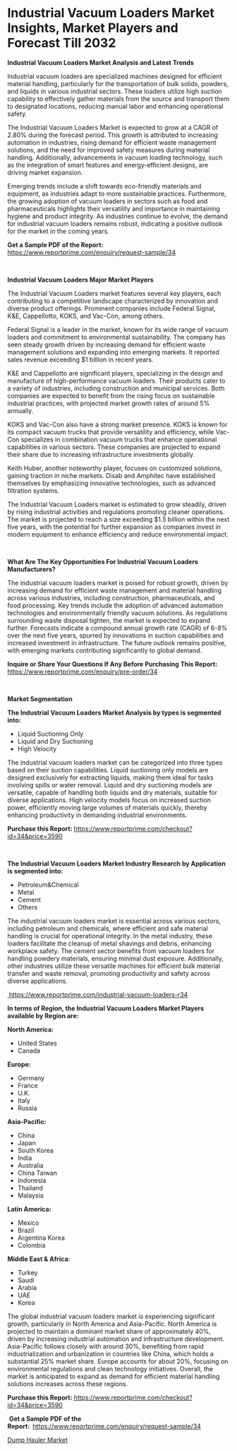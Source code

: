 <p><h1>Industrial Vacuum Loaders Market Insights, Market Players and Forecast Till 2032</h1></p><p><strong>Industrial Vacuum Loaders Market Analysis and Latest Trends</strong></p>
<p><p>Industrial vacuum loaders are specialized machines designed for efficient material handling, particularly for the transportation of bulk solids, powders, and liquids in various industrial sectors. These loaders utilize high suction capability to effectively gather materials from the source and transport them to designated locations, reducing manual labor and enhancing operational safety. </p><p>The Industrial Vacuum Loaders Market is expected to grow at a CAGR of 2.80% during the forecast period. This growth is attributed to increasing automation in industries, rising demand for efficient waste management solutions, and the need for improved safety measures during material handling. Additionally, advancements in vacuum loading technology, such as the integration of smart features and energy-efficient designs, are driving market expansion. </p><p>Emerging trends include a shift towards eco-friendly materials and equipment, as industries adapt to more sustainable practices. Furthermore, the growing adoption of vacuum loaders in sectors such as food and pharmaceuticals highlights their versatility and importance in maintaining hygiene and product integrity. As industries continue to evolve, the demand for industrial vacuum loaders remains robust, indicating a positive outlook for the market in the coming years.</p></p>
<p><strong>Get a Sample PDF of the Report:&nbsp;</strong> <a href="https://www.reportprime.com/enquiry/request-sample/34?utm_campaign=3255&utm_medium=2&utm_source=Github&utm_content=ia&utm_term=17032025&utm_id=industrial-vacuum-loaders">https://www.reportprime.com/enquiry/request-sample/34</a></p>
<p>&nbsp;</p>
<p><strong>Industrial Vacuum Loaders Major Market Players</strong></p>
<p><p>The Industrial Vacuum Loaders market features several key players, each contributing to a competitive landscape characterized by innovation and diverse product offerings. Prominent companies include Federal Signal, K&E, Cappellotto, KOKS, and Vac-Con, among others.</p><p>Federal Signal is a leader in the market, known for its wide range of vacuum loaders and commitment to environmental sustainability. The company has seen steady growth driven by increasing demand for efficient waste management solutions and expanding into emerging markets. It reported sales revenue exceeding $1 billion in recent years.</p><p>K&E and Cappellotto are significant players, specializing in the design and manufacture of high-performance vacuum loaders. Their products cater to a variety of industries, including construction and municipal services. Both companies are expected to benefit from the rising focus on sustainable industrial practices, with projected market growth rates of around 5% annually.</p><p>KOKS and Vac-Con also have a strong market presence. KOKS is known for its compact vacuum trucks that provide versatility and efficiency, while Vac-Con specializes in combination vacuum trucks that enhance operational capabilities in various sectors. These companies are projected to expand their share due to increasing infrastructure investments globally.</p><p>Keith Huber, another noteworthy player, focuses on customized solutions, gaining traction in niche markets. Disab and Amphitec have established themselves by emphasizing innovative technologies, such as advanced filtration systems.</p><p>The Industrial Vacuum Loaders market is estimated to grow steadily, driven by rising industrial activities and regulations promoting cleaner operations. The market is projected to reach a size exceeding $1.5 billion within the next five years, with the potential for further expansion as companies invest in modern equipment to enhance efficiency and reduce environmental impact.</p></p>
<p>&nbsp;</p>
<p><strong>What Are The Key Opportunities For Industrial Vacuum Loaders Manufacturers?</strong></p>
<p><p>The industrial vacuum loaders market is poised for robust growth, driven by increasing demand for efficient waste management and material handling across various industries, including construction, pharmaceuticals, and food processing. Key trends include the adoption of advanced automation technologies and environmentally friendly vacuum solutions. As regulations surrounding waste disposal tighten, the market is expected to expand further. Forecasts indicate a compound annual growth rate (CAGR) of 6-8% over the next five years, spurred by innovations in suction capabilities and increased investment in infrastructure. The future outlook remains positive, with emerging markets contributing significantly to global demand.</p></p>
<p><strong>Inquire or Share Your Questions If Any Before Purchasing This Report:</strong> <a href="https://www.reportprime.com/enquiry/pre-order/34?utm_campaign=3255&utm_medium=2&utm_source=Github&utm_content=ia&utm_term=17032025&utm_id=industrial-vacuum-loaders">https://www.reportprime.com/enquiry/pre-order/34</a></p>
<p>&nbsp;</p>
<p><strong>Market Segmentation</strong></p>
<p><strong>The Industrial Vacuum Loaders Market Analysis by types is segmented into:</strong></p>
<p><ul><li>Liquid Suctioning Only</li><li>Liquid and Dry Suctioning</li><li>High Velocity</li></ul></p>
<p><p>The industrial vacuum loaders market can be categorized into three types based on their suction capabilities. Liquid suctioning only models are designed exclusively for extracting liquids, making them ideal for tasks involving spills or water removal. Liquid and dry suctioning models are versatile, capable of handling both liquids and dry materials, suitable for diverse applications. High velocity models focus on increased suction power, efficiently moving large volumes of materials quickly, thereby enhancing productivity in demanding industrial environments.</p></p>
<p><strong>Purchase this Report:&nbsp;</strong><a href="https://www.reportprime.com/checkout?id=34&price=3590&utm_campaign=3255&utm_medium=2&utm_source=Github&utm_content=ia&utm_term=17032025&utm_id=industrial-vacuum-loaders">https://www.reportprime.com/checkout?id=34&price=3590</a></p>
<p>&nbsp;</p>
<p><strong>The Industrial Vacuum Loaders Market Industry Research by Application is segmented into:</strong></p>
<p><ul><li>Petroleum&Chemical</li><li>Metal</li><li>Cement</li><li>Others</li></ul></p>
<p><p>The industrial vacuum loaders market is essential across various sectors, including petroleum and chemicals, where efficient and safe material handling is crucial for operational integrity. In the metal industry, these loaders facilitate the cleanup of metal shavings and debris, enhancing workplace safety. The cement sector benefits from vacuum loaders for handling powdery materials, ensuring minimal dust exposure. Additionally, other industries utilize these versatile machines for efficient bulk material transfer and waste removal, promoting productivity and safety across diverse applications.</p></p>
<p><a href="https://www.reportprime.com/industrial-vacuum-loaders-r34?utm_campaign=3255&utm_medium=2&utm_source=Github&utm_content=ia&utm_term=17032025&utm_id=industrial-vacuum-loaders">&nbsp;https://www.reportprime.com/industrial-vacuum-loaders-r34</a></p>
<p><strong>In terms of Region, the Industrial Vacuum Loaders Market Players available by Region are:</strong></p>
<p>
    <p> <strong> North America: </strong>
        <ul>
            <li>United States</li>
            <li>Canada</li>
        </ul>
        </p> 
    <p> <strong> Europe: </strong>
        <ul>
            <li>Germany</li>
            <li>France</li>
            <li>U.K.</li>
            <li>Italy</li>
            <li>Russia</li>
        </ul>
        </p> 
    <p> <strong> Asia-Pacific: </strong>
        <ul>
            <li>China</li>
            <li>Japan</li>
            <li>South Korea</li>
            <li>India</li>
            <li>Australia</li>
            <li>China Taiwan</li>
            <li>Indonesia</li>
            <li>Thailand</li>
            <li>Malaysia</li>
        </ul>
        </p> 
    <p> <strong> Latin America: </strong>
        <ul>
            <li>Mexico</li>
            <li>Brazil</li>
            <li>Argentina Korea</li>
            <li>Colombia</li>
        </ul>
        </p> 
    <p> <strong> Middle East & Africa: </strong>
        <ul>
            <li>Turkey</li>
            <li>Saudi</li>
            <li>Arabia</li>
            <li>UAE</li>
            <li>Korea</li>
        </ul>
    </p>
    </p>
<p><p>The global industrial vacuum loaders market is experiencing significant growth, particularly in North America and Asia-Pacific. North America is projected to maintain a dominant market share of approximately 40%, driven by increasing industrial automation and infrastructure development. Asia-Pacific follows closely with around 30%, benefiting from rapid industrialization and urbanization in countries like China, which holds a substantial 25% market share. Europe accounts for about 20%, focusing on environmental regulations and clean technology initiatives. Overall, the market is anticipated to expand as demand for efficient material handling solutions increases across these regions.</p></p>
<p><strong>Purchase this Report: </strong><a href="https://www.reportprime.com/checkout?id=34&price=3590&utm_campaign=3255&utm_medium=2&utm_source=Github&utm_content=ia&utm_term=17032025&utm_id=industrial-vacuum-loaders">https://www.reportprime.com/checkout?id=34&price=3590</a></p>
<p>&nbsp;<strong>Get a Sample PDF of the Report:&nbsp;&nbsp;</strong><a href="https://www.reportprime.com/enquiry/request-sample/34?utm_campaign=3255&utm_medium=2&utm_source=Github&utm_content=ia&utm_term=17032025&utm_id=industrial-vacuum-loaders">https://www.reportprime.com/enquiry/request-sample/34</a></p>
<p><strong></strong></p>
<p><p><a href="https://github.com/lizonbochil23/Market-Research-Report-List-1/blob/main/dump-hauler-market.md?utm_campaign=3255&utm_medium=2&utm_source=Github&utm_content=ia&utm_term=17032025&utm_id=industrial-vacuum-loaders">Dump Hauler Market</a></p></p>